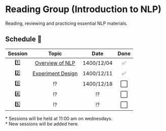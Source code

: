 # Reading Group (Introduction to NLP)
Reading, reviewing and practicing essential NLP materials.


## Schedule :date: ## 
|  Session   | Topic                 | Date          | Done                 | 
| :--------: | :-------------------: | :-----------: | :------------------: |
| :one:      | [Overview of NLP](http://phontron.com/class/anlp2021/schedule/class-introduction.html) | 1400/12/04  | :white_check_mark: |
| :two:      | [Experiment Design](https://drive.google.com/file/d/1qd0h_Tk3WuiB9Rta-7yryxkI_p7lWVqI/view)         | 1400/12/11 | :white_check_mark: |
| :three:    | :interrobang:         | 1400/12/18 | :white_large_square: |
| :four:     | :interrobang:         | :interrobang: | :white_large_square: |
| :five:     | :interrobang:         | :interrobang: | :white_large_square: |

\* Sessions will be held at 11:00 am on wednesdays. <br>
\* New sessions will be added here.
